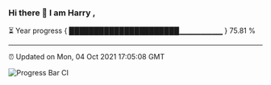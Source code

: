 ### Hi there 👋 I am Harry , 

⏳ Year progress { ██████████████████████▁▁▁▁▁▁▁▁ } 75.81 %

---

⏰ Updated on Mon, 04 Oct 2021 17:05:08 GMT

![Progress Bar CI](https://github.com/duykhang68/duykhang68/workflows/Progress%20Bar%20CI/badge.svg)
